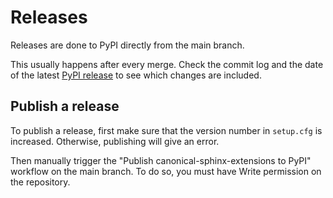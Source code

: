 # Releases

Releases are done to PyPI directly from the main branch.

This usually happens after every merge.
Check the commit log and the date of the latest [PyPI release](https://pypi.org/project/canonical-sphinx-extensions/#history) to see which changes are included.

## Publish a release

To publish a release, first make sure that the version number in `setup.cfg` is increased.
Otherwise, publishing will give an error.

Then manually trigger the "Publish canonical-sphinx-extensions to PyPI" workflow on the main branch.
To do so, you must have Write permission on the repository.
